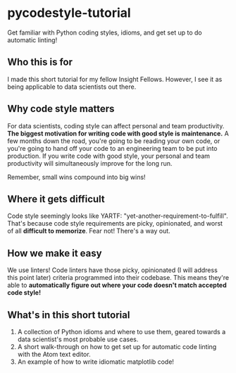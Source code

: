 # pycodestyle-tutorial
Get familiar with Python coding styles, idioms, and get set up to do automatic linting!

## Who this is for

I made this short tutorial for my fellow Insight Fellows. However, I see it as being applicable to data scientists out there.

## Why code style matters

For data scientists, coding style can affect personal and team productivity. **The biggest motivation for writing code with good style is maintenance.** A few months down the road, you're going to be reading your own code, or you're going to hand off your code to an engineering team to be put into production. If you write code with good style, your personal and team productivity will simultaneously improve for the long run.

Remember, small wins compound into big wins!

## Where it gets difficult

Code style seemingly looks like YARTF: "yet-another-requirement-to-fulfill". That's because code style requirements are picky, opinionated, and worst of all **difficult to memorize**. Fear not! There's a way out.

## How we make it easy

We use linters! Code linters have those picky, opinionated (I will address this point later) criteria programmed into their codebase. This means they're able to **automatically figure out where your code doesn't match accepted code style!**

## What's in this short tutorial

1. A collection of Python idioms and where to use them, geared towards a data scientist's most probable use cases.
1. A short walk-through on how to get set up for automatic code linting with the Atom text editor.
1. An example of how to write idiomatic matplotlib code!
